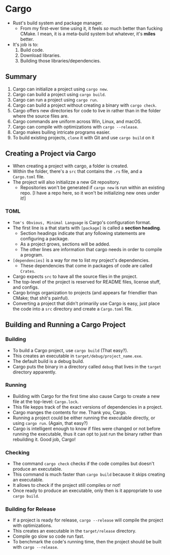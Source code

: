 # Cargo

- Rust's build system and package manager.
  - From my first-ever time using it, it feels *so* much better than fucking CMake. I mean, it is a meta-build system but whatever, it's **miles** better.
- It's job is to:
    1. Build code.
    2. Download libraries.
    3. Building those libraries/dependencies.

## Summary

1. Cargo can initialize a project using `cargo new`.
2. Cargo can build a project using `cargo build`.
3. Cargo can run a project using `cargo run`.
4. Cargo can build a project without creating a binary with `cargo check`.
5. Cargo offers new directories for code to live in rather than in the folder where the source files are.
6. Cargo commands are uniform across Win, Linux, and macOS.
7. Cargo can compile with optimizations with `cargo --release`.
8. Cargo makes builing intricate programs easier.
9. To build existing projects, `clone` it with Git and use `cargo build` on it

## Creating a Project via Cargo

- When creating a project with cargo, a folder is created.
- Within the folder, there's a `src` that contains the `.rs` file, and a `Cargo.toml` file.
- The project will also initializze a new Git repository.
  - Repositories won't be generated if `cargo new` is run within an existing repo. [I have a repo here, so it won't be initializing new ones under it!]

### TOML

- `Tom's Obvious, Minimal Language` is Cargo's configuration format.
- The first line is a that starts with `[package]` is called a **section heading**.
  - Section headings indicate that any following statements are configuring a package.
  - As a project grows, sections will be added.
  - The other lines are information that cargo needs in order to compile a program.
- `[dependencies]` is a way for me to list my project's dependencies.
  - These dependencies that come in packages of code are called `Crates`.
- Cargo expects `src` to have all the source files in the project.
- The top-level of the project is reserved for README files, license stuff, and configs.
- Cargo brings organization to projects (and appears far friendlier than CMake; that shit's painful).
- Converting a project that didn't primariily use Cargo is easy, just place the code into a `src` directory and create a `Cargo.toml` file.

## Building and Running a Cargo Project

### Building

- To build a Cargo project, use `cargo build` (That easy?).
- This creates an executable in `target/debug/project_name.exe`.
- The default build is a debug build.
- Cargo puts the binary in a directory called `debug` that lives in the `target` directory apparently.

### Running

- Building with Cargo for the first time also cause Cargo to create a new file at the top-level: `Cargo.lock`.
- This file kepps track of the exact versions of dependencies in a project.
- Cargo manges the contents for me. Thank you, Cargo.
- Running a project could be either running the executable directly, or using `cargo run`. (Again, that easy?)
- Cargo is intelligent enough to know if files were changed or not before running the executable, thus it can opt to just run the binary rather than rebuilding it. Good job, Cargo!

### Checking

- The command `cargo check` checks if the code compiles but doesn't produce an executable.
- This command is much faster than `cargo build` because it skips creating an executable.
- It allows to check if the project still compiles or not!
- Once ready to produce an executable, only then is it appropriate to use `cargo build`.

### Building for Release

- If a project is ready for release, `cargo --release` will compile the project with optimizations.
- This creates an executable in the `target/release` directory.
- Compile go slow so code run fast.
- To benchmark the code's running time, then the project should be built with `cargo --release`.

